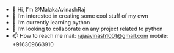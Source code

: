 - 👋 Hi, I’m @MalakaAvinashRaj
- 👀 I’m interested in creating some cool stuff of my own
- 🌱 I’m currently learning python
- 💞️ I’m looking to collaborate on any project related to python
- 📫 How to reach me mail: rajaavinash1001@gmail.com 
                      mobile: +916309663910

<!---
MalakaAvinashRaj/MalakaAvinashRaj is a ✨ special ✨ repository because its `README.md` (this file) appears on your GitHub profile.
You can click the Preview link to take a look at your changes.
--->
